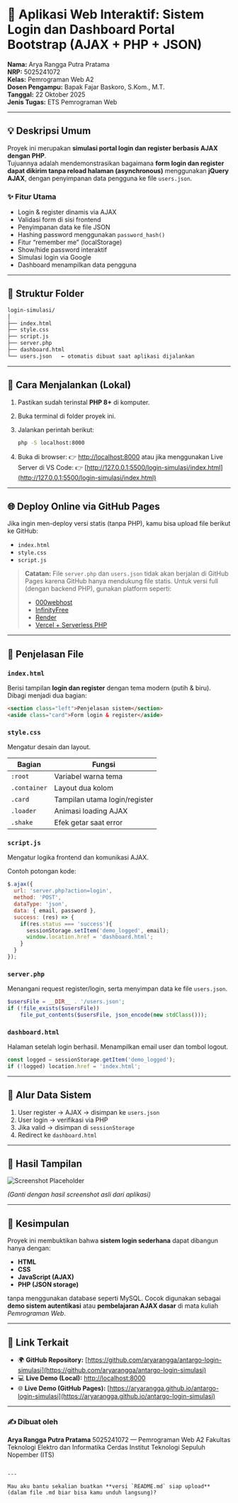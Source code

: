 # 🧾 Aplikasi Web Interaktif: Sistem Login dan Dashboard Portal Bootstrap (AJAX + PHP + JSON)

**Nama:** Arya Rangga Putra Pratama  
**NRP:** 5025241072  
**Kelas:** Pemrograman Web A2  
**Dosen Pengampu:** Bapak Fajar Baskoro, S.Kom., M.T.  
**Tanggal:** 22 Oktober 2025  
**Jenis Tugas:** ETS Pemrograman Web  

---

## 💡 Deskripsi Umum

Proyek ini merupakan **simulasi portal login dan register berbasis AJAX dengan PHP**.  
Tujuannya adalah mendemonstrasikan bagaimana **form login dan register dapat dikirim tanpa reload halaman (asynchronous)** menggunakan **jQuery AJAX**, dengan penyimpanan data pengguna ke file `users.json`.

### ✨ Fitur Utama
- Login & register dinamis via AJAX  
- Validasi form di sisi frontend  
- Penyimpanan data ke file JSON  
- Hashing password menggunakan `password_hash()`  
- Fitur “remember me” (localStorage)  
- Show/hide password interaktif  
- Simulasi login via Google  
- Dashboard menampilkan data pengguna  

---

## 🧱 Struktur Folder

```bash
login-simulasi/
│
├── index.html
├── style.css
├── script.js
├── server.php
├── dashboard.html
└── users.json   ← otomatis dibuat saat aplikasi dijalankan
````

---

## 🚀 Cara Menjalankan (Lokal)

1. Pastikan sudah terinstal **PHP 8+** di komputer.

2. Buka terminal di folder proyek ini.

3. Jalankan perintah berikut:

   ```bash
   php -S localhost:8000
   ```

4. Buka di browser:
   👉 [http://localhost:8000](http://localhost:8000)
   atau jika menggunakan Live Server di VS Code:
   👉 [http://127.0.0.1:5500/login-simulasi/index.html](http://127.0.0.1:5500/login-simulasi/index.html)

---

## 🌐 Deploy Online via GitHub Pages

Jika ingin men-deploy versi statis (tanpa PHP), kamu bisa upload file berikut ke GitHub:

* `index.html`
* `style.css`
* `script.js`

> **Catatan:** File `server.php` dan `users.json` tidak akan berjalan di GitHub Pages karena GitHub hanya mendukung file statis.
> Untuk versi full (dengan backend PHP), gunakan platform seperti:
>
> * [000webhost](https://www.000webhost.com/)
> * [InfinityFree](https://www.infinityfree.net/)
> * [Render](https://render.com/)
> * [Vercel + Serverless PHP](https://vercel.com)

---

## 🧩 Penjelasan File

### `index.html`

Berisi tampilan **login dan register** dengan tema modern (putih & biru).
Dibagi menjadi dua bagian:

```html
<section class="left">Penjelasan sistem</section>
<aside class="card">Form login & register</aside>
```

### `style.css`

Mengatur desain dan layout.

| Bagian       | Fungsi                        |
| ------------ | ----------------------------- |
| `:root`      | Variabel warna tema           |
| `.container` | Layout dua kolom              |
| `.card`      | Tampilan utama login/register |
| `.loader`    | Animasi loading AJAX          |
| `.shake`     | Efek getar saat error         |

### `script.js`

Mengatur logika frontend dan komunikasi AJAX.

Contoh potongan kode:

```js
$.ajax({
  url: 'server.php?action=login',
  method: 'POST',
  dataType: 'json',
  data: { email, password },
  success: (res) => {
    if(res.status === 'success'){
      sessionStorage.setItem('demo_logged', email);
      window.location.href = 'dashboard.html';
    }
  }
});
```

### `server.php`

Menangani request register/login, serta menyimpan data ke file `users.json`.

```php
$usersFile = __DIR__ . '/users.json';
if (!file_exists($usersFile))
    file_put_contents($usersFile, json_encode(new stdClass()));
```

### `dashboard.html`

Halaman setelah login berhasil.
Menampilkan email user dan tombol logout.

```js
const logged = sessionStorage.getItem('demo_logged');
if (!logged) location.href = 'index.html';
```

---

## 🔁 Alur Data Sistem

1. User register → AJAX → disimpan ke `users.json`
2. User login → verifikasi via PHP
3. Jika valid → disimpan di `sessionStorage`
4. Redirect ke `dashboard.html`

---

## 📸 Hasil Tampilan

![Screenshot Placeholder](https://via.placeholder.com/900x450?text=Screenshot+Aplikasi+Login)

*(Ganti dengan hasil screenshot asli dari aplikasi)*

---

## 🧠 Kesimpulan

Proyek ini membuktikan bahwa **sistem login sederhana** dapat dibangun hanya dengan:

* **HTML**
* **CSS**
* **JavaScript (AJAX)**
* **PHP (JSON storage)**

tanpa menggunakan database seperti MySQL.
Cocok digunakan sebagai **demo sistem autentikasi** atau **pembelajaran AJAX dasar** di mata kuliah *Pemrograman Web*.

---

## 🔗 Link Terkait

* 🌍 **GitHub Repository:** [https://github.com/aryarangga/antargo-login-simulasi](https://github.com/aryarangga/antargo-login-simulasi)
* 💻 **Live Demo (Local):** [http://localhost:8000](http://localhost:8000)
* 🌐 **Live Demo (GitHub Pages):** [https://aryarangga.github.io/antargo-login-simulasi](https://aryarangga.github.io/antargo-login-simulasi)

---

### ✍️ Dibuat oleh

**Arya Rangga Putra Pratama**
5025241072 — Pemrograman Web A2
Fakultas Teknologi Elektro dan Informatika Cerdas
Institut Teknologi Sepuluh Nopember (ITS)

```

---

Mau aku bantu sekalian buatkan **versi `README.md` siap upload** (dalam file .md biar bisa kamu unduh langsung)?
```
